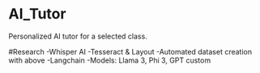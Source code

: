 # AI_Tutor
Personalized AI tutor for a selected class.

#Research
-Whisper AI
-Tesseract & Layout
-Automated dataset creation with above
-Langchain
-Models: Llama 3, Phi 3, GPT custom


